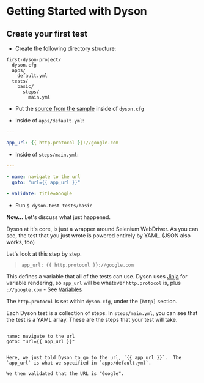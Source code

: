 Getting Started with Dyson
==========================

## Create your first test

- Create the following directory structure:

```
first-dyson-project/
  dyson.cfg
  apps/
    default.yml
  tests/
    basic/
      steps/
        main.yml
```

- Put the [source from the sample](https://github.com/ddavison/dyson/tree/master/sample/dyson.cfg) inside of `dyson.cfg`

- Inside of `apps/default.yml`:

```yaml
---

app_url: {{ http.protocol }}://google.com
```

- Inside of `steps/main.yml`:

```yaml
---

- name: navigate to the url
  goto: "url={{ app_url }}"
  
- validate: title=Google
```

- Run `$ dyson-test tests/basic`

**Now...** Let's discuss what just happened.

Dyson at it's core, is just a wrapper around Selenium WebDriver.
As you can see, the test that you just wrote is powered entirely by YAML. (JSON also works, too)

Let's look at this step by step.

> `app_url: {{ http.protocol }}://google.com`

This defines a variable that all of the tests can use. Dyson uses [Jinja](http://jinja.pocoo.org/) for variable rendering,
so `app_url` will be whatever `http.protocol` is, plus `://google.com` - See [Variables](https://github.com/ddavison/dyson/blob/master/docs/variables.md)

The `http.protocol` is set within `dyson.cfg`, under the `[http]` section.

Each Dyson test is a collection of steps.  In `steps/main.yml`, you can see that the test is
a YAML array.  These are the steps that your test will take.

> ```yaml
    name: navigate to the url
    goto: "url={{ app_url }}"
  ```
  
Here, we just told Dyson to go to the url, `{{ app_url }}`.  The `app_url` is what we specified in `apps/default.yml`.

We then validated that the URL is "Google".
